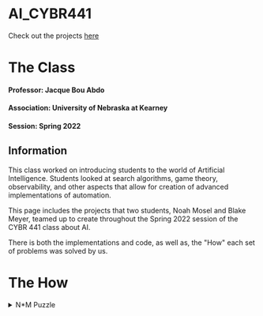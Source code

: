 # AI_CYBR441
Check out the projects [here](https://kingallice.github.io/AI_CYBR441/)

# The Class
#### Professor: Jacque Bou Abdo
#### Association: University of Nebraska at Kearney
#### Session: Spring 2022
## Information
This class worked on introducing students to the world of Artificial Intelligence. Students looked at search algorithms, game theory, observability, and other aspects that allow for creation of advanced implementations of automation.

This page includes the projects that two students, Noah Mosel and Blake Meyer, teamed up to create throughout the Spring 2022 session of the CYBR 441 class about AI.

There is both the implementations and code, as well as, the "How" each set of problems was solved by us.

# The How
<details>
  <summary>N*M Puzzle</summary>
  <p>
    
## Concept
The N*M Puzzle is a puzzle that the goal is to get the tiles to a desired pattern. This may seem simple, but the order of the tiles changes what is possible. This is because the tiles can only slide into the open space. So, looking at the open space, one can either go up, down, left, or right. Our version creates a puzzle that has a max size of 25x25, however, this is rare and size in practice stays much closer to the range 15.

## Solvability
The solvability of the puzzle can be determined by looking at parity. If one were to move the open space to the bottom corner, they can intiate a sequence of swaps. You start from the first place swapping the tile that should be in the selected place and the tile that are currently within that space. One would continue doing this until the puzzle is solved. After that you check the number of swaps that occurred, and if that number would happen to be odd, then the puzzle is able to  go to the desired goal state. Otherwise a piece would need to be swapped to allow for the player to achieve the desired goal.
    
## Algorithm
The algorithm to solve the puzzle works by first solving the lines, and its remaining corner, until only two lines remain. Then it solves those lines to simplify the puzzle down to a 2x3 puzzle. This is then solved using a brute force method.
    <details><summary>In Depth</summary>
### Row[0] -> Row[LastRow-2]
#### Line
The lines are solved by first moving the open space next to the desired piece to place in its correct position. From here we rotate so that the piece moves up and move nearby again. This occurs until the piece is located within the row below its correct row . Next, the piece is rotated so that it moves horizontally until the piece is placed in the correct column. From here a rotation occurs that places the piece in the correct location.
#### Remaining Line Corners
The remaining corners within each line are solved by first placing the open space below the second to last index in the row. Then a rotation occurs placing this tile in the corner. Next is to find the tile which is to go in the corner. We move the open space so that it is within the column to the left of the tile. We then move down until rows are matching. From here we move to the right of tile and implement {Down, Right, Right, Up, Left} until the tile reaches the far-most right column. From here we rotate so that the tile is within the row above the open space, and move the open space below this tile. Then we can implement {Left, Up, Up, Right, Down} until the tile is within the corner. Doing this places both of the tiles at the end of each row into the correct places, as the move is essentially a rotate of {Up, Right, Down, Left}. As this rotate is the final part of placing these tiles when tile[n-1] of the row is located above tile[n] of the row.

These methods are repeated until only two rows remain unsolved.
### Last Two Rows
#### Simplifying
Simplifying the last two rows requires solving the columns until 3 columns remain. This will leave one with a 2x3 puzzle which can then be solved.
      
The algorithm first looks to ensure that required tiles are not placed within the correct column. It will move the tiles away if required. This then solves these columns by looking at the tile that should sit within the top row of the furthest left remaining column. The open space will move to the right of this tile, and place itself in the same row. From here, the tile will either implement {Down, Left, Left, Up, Right} or {Up, Left, Left, Down, Right} if within the lowest row. This will occur until the tile is within the correct column. From here a rotation may occur to place the tile in the lowest row, if it sits in the top row. Next, the open space will seek out the bottom corner of the unsolved section, and move to the right of this tile. The tile will be rotated so that it is within the bottom row. From here this will implement {Up, Left, Left, Down, Right} until the tile is within the final column. The column should then be solved, as this is quite similar to solving the final piece in each line.
      
These methods are then repeated until the puzzle has been simplified down to a 2x3 puzzle.
#### 2x3 Puzzle
The 2x3 puzzle is the easiest part of the puzzle that is solvable though the use of brute force. So when this remains, the algorithm looks for all possible states, until it finds the state that solves the puzzle as a whole. The puzzle is solved down to here, so that brute force is a manageable solution to solving every puzzle. This cuts down much work required that may be neccessary for slightly larger versions of this puzzle.
    </details>
  </p>
</details>

